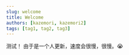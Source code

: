 ```yaml
---
slug: welcome
title: Welcome
authors: [kazemori, kazemori2]
tags: [tag1, tag2, tag3]
---
```


测试！ 由于是一个人更新，速度会很慢，很慢。😭